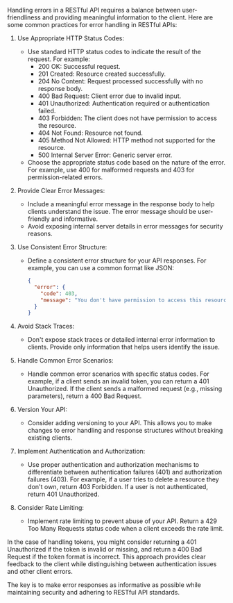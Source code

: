 Handling errors in a RESTful API requires a balance between user-friendliness
and providing meaningful information to the client.
Here are some common practices for error handling in RESTful APIs:

1. Use Appropriate HTTP Status Codes:
   - Use standard HTTP status codes to indicate the result of the request. For example:
     - 200 OK: Successful request.
     - 201 Created: Resource created successfully.
     - 204 No Content: Request processed successfully with no response body.
     - 400 Bad Request: Client error due to invalid input.
     - 401 Unauthorized: Authentication required or authentication failed.
     - 403 Forbidden: The client does not have permission to access the resource.
     - 404 Not Found: Resource not found.
     - 405 Method Not Allowed: HTTP method not supported for the resource.
     - 500 Internal Server Error: Generic server error.
   - Choose the appropriate status code based on the nature of the error. For example,
     use 400 for malformed requests and 403 for permission-related errors.

2. Provide Clear Error Messages:
   - Include a meaningful error message in the response body to help clients understand the issue.
     The error message should be user-friendly and informative.
   - Avoid exposing internal server details in error messages for security reasons.

3. Use Consistent Error Structure:
   - Define a consistent error structure for your API responses.
     For example, you can use a common format like JSON:
     ```json
     {
       "error": {
         "code": 403,
         "message": "You don't have permission to access this resource."
       }
     }
     ```

4. Avoid Stack Traces:
   - Don't expose stack traces or detailed internal error information to clients.
     Provide only information that helps users identify the issue.

5. Handle Common Error Scenarios:
   - Handle common error scenarios with specific status codes.
     For example, if a client sends an invalid token, you can return a 401 Unauthorized.
     If the client sends a malformed request (e.g., missing parameters), return a 400 Bad Request.

6. Version Your API:
   - Consider adding versioning to your API. This allows you to make changes to error handling
     and response structures without breaking existing clients.

7. Implement Authentication and Authorization:
   - Use proper authentication and authorization mechanisms to differentiate
     between authentication failures (401) and authorization failures (403).
     For example, if a user tries to delete a resource they don't own, return 403 Forbidden.
     If a user is not authenticated, return 401 Unauthorized.

8. Consider Rate Limiting:
   - Implement rate limiting to prevent abuse of your API.
     Return a 429 Too Many Requests status code when a client exceeds the rate limit.

In the case of handling tokens, you might consider returning a 401 Unauthorized
if the token is invalid or missing, and return a 400 Bad Request if the token format is incorrect.
This approach provides clear feedback to the client while distinguishing between authentication issues
and other client errors.

The key is to make error responses as informative as possible while maintaining security
and adhering to RESTful API standards.
